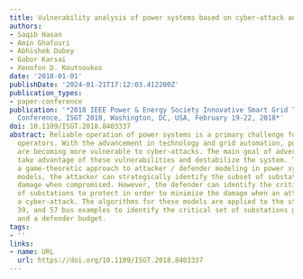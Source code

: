 ```yaml
---
title: Vulnerability analysis of power systems based on cyber-attack and defense models
authors:
- Saqib Hasan
- Amin Ghafouri
- Abhishek Dubey
- Gabor Karsai
- Xenofon D. Koutsoukos
date: '2018-01-01'
publishDate: '2024-01-21T17:12:03.412200Z'
publication_types:
- paper-conference
publication: '*2018 IEEE Power & Energy Society Innovative Smart Grid Technologies
  Conference, ISGT 2018, Washington, DC, USA, February 19-22, 2018*'
doi: 10.1109/ISGT.2018.8403337
abstract: Reliable operation of power systems is a primary challenge for the system
  operators. With the advancement in technology and grid automation, power systems
  are becoming more vulnerable to cyber-attacks. The main goal of adversaries is to
  take advantage of these vulnerabilities and destabilize the system. This paper describes
  a game-theoretic approach to attacker / defender modeling in power systems. In our
  models, the attacker can strategically identify the subset of substations that maximize
  damage when compromised. However, the defender can identify the critical subset
  of substations to protect in order to minimize the damage when an attacker launches
  a cyber-attack. The algorithms for these models are applied to the standard IEEE-14,
  39, and 57 bus examples to identify the critical set of substations given an attacker
  and a defender budget.
tags:
- ''
links:
- name: URL
  url: https://doi.org/10.1109/ISGT.2018.8403337
---
```

